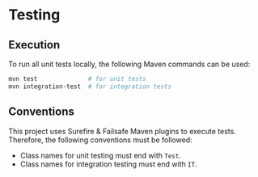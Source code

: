 # Testing

## Execution

To run all unit tests locally, the following Maven commands can be used:

```bash
mvn test              # for unit tests
mvn integration-test  # for integration tests
```

## Conventions

This project uses Surefire & Failsafe Maven plugins to execute tests. Therefore, the following conventions must be followed:

* Class names for unit testing must end with `Test`.
* Class names for integration testing must end with `IT`.
